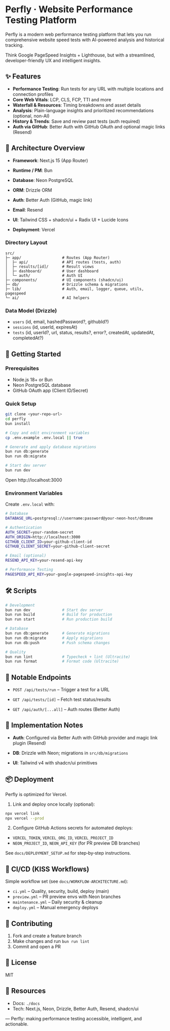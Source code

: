 # Perfly · Website Performance Testing Platform

Perfly is a modern web performance testing platform that lets you run comprehensive website speed tests with AI-powered analysis and historical tracking.

Think Google PageSpeed Insights + Lighthouse, but with a streamlined, developer-friendly UX and intelligent insights.

## ✨ Features

- **Performance Testing**: Run tests for any URL with multiple locations and connection profiles
- **Core Web Vitals**: LCP, CLS, FCP, TTI and more
- **Waterfall & Resources**: Timing breakdowns and asset details
- **Analysis**: Plain-language insights and prioritized recommendations (optional, non-AI)
- **History & Trends**: Save and review past tests (auth required)
- **Auth via GitHub**: Better Auth with GitHub OAuth and optional magic links (Resend)

## 🧱 Architecture Overview

- **Framework**: Next.js 15 (App Router)
- **Runtime / PM**: Bun
- **Database**: Neon PostgreSQL
- **ORM**: Drizzle ORM
- **Auth**: Better Auth (GitHub, magic link)
 
- **Email**: Resend
- **UI**: Tailwind CSS + shadcn/ui + Radix UI + Lucide Icons
- **Deployment**: Vercel

### Directory Layout

```
src/
├─ app/                  # Routes (App Router)
│  ├─ api/               # API routes (tests, auth)
│  ├─ results/[id]/      # Result views
│  ├─ dashboard/         # User dashboard
│  └─ auth/              # Auth UI
├─ components/           # UI components (shadcn/ui)
├─ db/                   # Drizzle schema & migrations
├─ lib/                  # Auth, email, logger, queue, utils, pagespeed
└─ ai/                   # AI helpers
```

### Data Model (Drizzle)

- `users` (id, email, hashedPassword?, githubId?)
- `sessions` (id, userId, expiresAt)
- `tests` (id, userId?, url, status, results?, error?, createdAt, updatedAt, completedAt?)

## 🚀 Getting Started

### Prerequisites

- Node.js 18+ or Bun
- Neon PostgreSQL database
- GitHub OAuth app (Client ID/Secret)
 

### Quick Setup

```bash
git clone <your-repo-url>
cd perfly
bun install

# Copy and edit environment variables
cp .env.example .env.local || true

# Generate and apply database migrations
bun run db:generate
bun run db:migrate

# Start dev server
bun run dev
```

Open http://localhost:3000

### Environment Variables

Create `.env.local` with:

```bash
# Database
DATABASE_URL=postgresql://username:password@your-neon-host/dbname

# Authentication
AUTH_SECRET=your-random-secret
AUTH_ORIGIN=http://localhost:3000
GITHUB_CLIENT_ID=your-github-client-id
GITHUB_CLIENT_SECRET=your-github-client-secret

# Email (optional)
RESEND_API_KEY=your-resend-api-key

# Performance Testing
PAGESPEED_API_KEY=your-google-pagespeed-insights-api-key
```

## 🛠️ Scripts

```bash
# Development
bun run dev              # Start dev server
bun run build            # Build for production
bun run start            # Run production build

# Database
bun run db:generate      # Generate migrations
bun run db:migrate       # Apply migrations
bun run db:push          # Push schema changes

# Quality
bun run lint             # Typecheck + lint (Ultracite)
bun run format           # Format code (Ultracite)
```

## 🔌 Notable Endpoints

- `POST /api/tests/run` – Trigger a test for a URL
- `GET /api/tests/[id]` – Fetch test status/results
 
- `GET /api/auth/[...all]` – Auth routes (Better Auth)

## 🧩 Implementation Notes

- **Auth**: Configured via Better Auth with GitHub provider and magic link plugin (Resend)
- **DB**: Drizzle with Neon; migrations in `src/db/migrations`
 
- **UI**: Tailwind v4 with shadcn/ui primitives

## 📦 Deployment

Perfly is optimized for Vercel.

1) Link and deploy once locally (optional):

```bash
npx vercel link
npx vercel --prod
```

2) Configure GitHub Actions secrets for automated deploys:

- `VERCEL_TOKEN`, `VERCEL_ORG_ID`, `VERCEL_PROJECT_ID`
- `NEON_PROJECT_ID`, `NEON_API_KEY` (for PR preview DB branches)

See `docs/DEPLOYMENT_SETUP.md` for step‑by‑step instructions.

## 🔄 CI/CD (KISS Workflows)

Simple workflow set (see `docs/WORKFLOW-ARCHITECTURE.md`):

- `ci.yml` – Quality, security, build, deploy (main)
- `preview.yml` – PR preview envs with Neon branches
- `maintenance.yml` – Daily security & cleanup
- `deploy.yml` – Manual emergency deploys

## 🤝 Contributing

1. Fork and create a feature branch
2. Make changes and run `bun run lint`
3. Commit and open a PR

## 📄 License

MIT

## 🔗 Resources

- Docs: `./docs`
- Tech: Next.js, Neon, Drizzle, Better Auth, Resend, shadcn/ui

— Perfly: making performance testing accessible, intelligent, and actionable.
